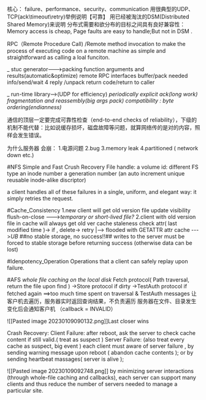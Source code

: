 核心： failure、performance、security、communication
用很典型的UDP、TCP(ack\timeout\retry)举例说明【可靠】
用已经被淘汰的DSM(Distributed Shared Memory)来说明 分布式需要和欲分布的目标之间具有良好兼容性：
Memory access is cheap, Page faults are easy to handle;But not in DSM .

RPC（Remote Procedure Call) /Remote method invocation
to make the process of executing code on a remote machine as simple and straightforward as calling a loal funciton.

_ stuc generator--->packing function arguments and results(automatic&optimize) remote RPC interfaces
 buffer/pack needed info/send/wait 4 reply /unpack return code/return to caller
 
_  run-time library-->(UDP for efficiency)
 *periodically explicit ack(long work)
 fragmentation and reassembly(big args pack)
 compatibility : byte ordering(endianness)*

通信的顶层一定要完成可靠性检查（end-to-end checks of reliability），下级的机制不能代替：比如说缓存损坏，磁盘故障等问题，就算网络传的是对的内容，照样会发生错误。

为什么服务器 会崩：
1.电源问题
2.bug
3.memory leak
4.partitioned ( network down etc.)

#NFS 
Simple and Fast Crush Recovery
File handle:
a volume id: different FS type
an inode number
a generation number (an auto increment  unique reusable inode-alike discriptor)

a client handles all of these failures in a single, uniform, and elegant way: it simply retries the request.

#Cache_Consistency
1.new client will get old version file        update visibility
		flush-on-close
		--->*temporary or short-lived file?*
2.client with old version file in cache will always get old ver     cache staleness
		check attr( last modified time )-> if , delete-> retry
		\|--> flooded with GETATTR   attr cache
													  --->*UB*
##no stable storage, no success!!##
writes to the server must be forced to stable storage before returning success (otherwise data can be lost)


#Idenpotency_Operation 
Operations that a client can safely replay upon failure.

#AFS
*whole file caching on the local disk*
Fetch protocol( Path traversal, return the file upon find ) ->Store protocol if dirty ->TestAuth protocol if fetched again
==>too much time spent on traversal & TestAuth messages
让客户机去遍历，服务器实时返回查询结果，不负责遍历
服务器在文件、目录发生变化后会通知客户机  （callback = INVALID） 

![[Pasted image 20230109090132.png]]Last closer wins

Crash Recovery:
Client Failure: after reboot, ask the server to check cache content if still valid.( treat as suspect )
Server Failure: (also treat every cache as suspect, big event ) each client must aware of server failure , by sending warning message upon reboot ( abandon cache contents ); or by sending heartbeat massages( server is alive );

![[Pasted image 20230109092748.png]]
by minimizing server interactions (through whole-file caching and callbacks), each server can support many clients and thus reduce the number of servers needed to manage a particular site.